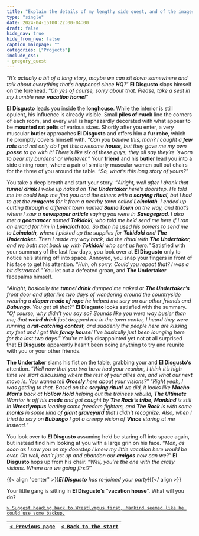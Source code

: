 ```yaml
---
title: "Explain the details of my lengthy side quest, and of the images me and The Undertaker saw in the scrying ritual."
type: "single"
date: 2024-04-15T00:22:00-04:00
draft: false
hide_nav: true
hide_from_new: false
caption_mainpage: ""
categories: ["Projects"]
include_css:
- gregory_quest
---
```


“*It’s actually a bit of a long story, maybe we can sit down somewhere and talk about everything that’s happened since **HQ**?*” **El Disgusto** slaps himself on the forehead. “*Oh yes of course, sorry about that. Please, take a seat in my humble new **vacation home**!*”

**El Disgusto** leads you inside the **longhouse**. While the interior is still opulent, his influence is already visible. Small **piles of muck** line the corners of each room, and every wall is haphazardly decorated with what appear to be **mounted rat pelts** of various sizes. Shortly after you enter, a very muscular **butler** approaches **El Disgusto** and offers him a **fur robe**, which he promptly covers himself with. “*Can you believe this, man? I caught a **few rats** and not only do I get this awesome **house**, but they gave me my own **posse** to go with it! There’s like six of these guys, they all say they’re ‘*sworn to bear my burdens*’ or whatever.*” Your **friend** and his **butler** lead you into a side dining room, where a pair of similarly muscular women pull out chairs for the three of you around the table. “*So, what’s this long story of yours?*”

You take a deep breath and start your story. “*Alright, well after I drank that **tunnel drink** I woke up naked on **The Undertaker** here’s doorstep. He told me he could help me find you and the others with a **scrying ritual**, but I had to get the **reagents** for it from a nearby town called **Loincloth**. I ended up cutting through a different town named **Sumo Town** on the way, and that’s where I saw a **newspaper article** saying you were in **Savagegrad**. I also met a **geomancer** named **Tokidoki**, who told me he’d send me here if I ran an errand for him in **Loincloth** too. So then he used his powers to send me to **Loincloth**, where I picked up the supplies for **Tokidoki** and **The Undertaker**. Then I made my way back, did the ritual with **The Undertaker**, and we both met back up with **Tokidoki** who sent us here.*” Satisfied with your summary of the last few days, you look over at **El Disgusto** only to notice he’s staring off into space. Annoyed, you snap your fingers in front of his face to get his attention. “*Huh, oh sorry. Could you repeat that? I was a bit distracted.*” You let out a defeated groan, and **The Undertaker** facepalms himself.

“*Alright, basically the **tunnel drink** dumped me naked at **The Undertaker’s** front door and after like two days of wandering around the countryside wearing a **diaper made of rope** he helped me scry on our other friends and **Bubungo**. You get all that?*” **El Disgusto** looks satisfied with the summary. “*Of course, why didn’t you say so? Sounds like you were way busier than me; that **weird drink** just dropped me in the town center, I heard they were running a **rat-catching contest**, and suddenly the people here are kissing my feet and I get this **fancy house**! I’ve basically just been lounging here for the last two days.*” You’re mildly disappointed yet not at all surprised that **El Disgusto** apparently hasn’t been doing anything to try and reunite with you or your other friends.

**The Undertaker** slams his fist on the table, grabbing your and **El Disgusto’s** attention. “*Well now that you two have had your reunion, I think it’s high time we start discussing where the rest of your allies are, and what our next move is. You wanna tell **Grossly** here about your visions?*” “*Right yeah, I was getting to that. Based on the **scrying ritual** we did, it looks like **Macho Man’s** back at **Hollow Hold** helping out the trainees rebuild, **The Ultimate** Warrior is off his **meds** and got caught by **The Rock’s tribe**, **Mankind** is still in **Wrestlympus** leading some freedom fighters, and **The Rock** is with some **monks** in some kind of **giant graveyard** that I didn’t recognize. Also, when I tried to scry on **Bubungo** I got a creepy vision of **Vince** staring at me instead.*” 

You look over to **El Disgusto** assuming he’d be staring off into space again, but instead find him looking at you with a large grin on his face. “*Man, as soon as I saw you on my doorstep I knew my little vacation here would be over. Oh well, can’t just up and abandon our **amigos** now can we?*” **El Disgusto** hops up from his chair. “*Well, you’re the one with the crazy visions. Where are we going first?*”

{{< align "center" >}}***El Disgusto** has re-joined your party!*{{</ align >}}

Your little gang is sitting in **El Disgusto’s** “**vacation house**”. What will you do?

[``> Suggest heading back to Wrestlympus first, Mankind seemed like he could use some backup.``](../97)

|[``< Previous page``](../95)|[``< Back to the start``](../)|
|---|---|